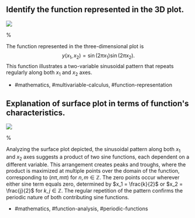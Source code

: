 ## Identify the function represented in the 3D plot.

![](https://cdn.mathpix.com/cropped/2024_05_10_9d5d7b4dd8479033db17g-1.jpg?height=520&width=694&top_left_y=219&top_left_x=151)

% 

The function represented in the three-dimensional plot is $$y(x_1, x_2) = \sin(2\pi x_1) \sin(2\pi x_2).$$ This function illustrates a two-variable sinusoidal pattern that repeats regularly along both $x_1$ and $x_2$ axes.

- #mathematics, #multivariable-calculus, #function-representation

## Explanation of surface plot in terms of function's characteristics.

![](https://cdn.mathpix.com/cropped/2024_05_10_9d5d7b4dd8479033db17g-1.jpg?height=520&width=694&top_left_y=219&top_left_x=151)

% 

Analyzing the surface plot depicted, the sinusoidal pattern along both $x_1$ and $x_2$ axes suggests a product of two sine functions, each dependent on a different variable. This arrangement creates peaks and troughs, where the product is maximized at multiple points over the domain of the function, corresponding to $(n\pi, m\pi)$ for $n, m \in \mathbb{Z}$. The zero points occur wherever either sine term equals zero, determined by $x_1 = \frac{k}{2}$ or $x_2 = \frac{j}{2}$ for $k, j \in \mathbb{Z}$. The regular repetition of the pattern confirms the periodic nature of both contributing sine functions.

- #mathematics, #function-analysis, #periodic-functions
